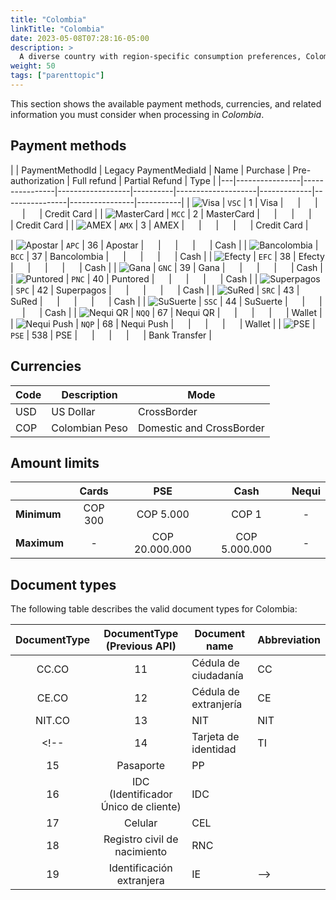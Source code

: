 ```yaml
---
title: "Colombia"
linkTitle: "Colombia"
date: 2023-05-08T07:28:16-05:00
description: >
  A diverse country with region-specific consumption preferences, Colombians are early adopters of technology solutions while still clinging to traditional habits. _**Colombia**_ is one of the startup hubs of Latin America, and new electronic payment methods, including digital wallets, coexist with a diverse list of cash payment solutions.
weight: 50
tags: ["parenttopic"]
---
```


This section shows the available payment methods, currencies, and related information you must consider when processing in _Colombia_.

## Payment methods

|  | PaymentMethodId | Legacy PaymentMediaId | Name   | Purchase | Pre-authorization | Full refund | Partial Refund | Type           |
|---|----------------|----------------|------------------|----------|--------------------|-------------|----------------|----------------|-----------|
| <img src="https://s3.amazonaws.com/gateway.prod.bamboopayment.com/payment-method-logos/Visa_CreditCard.png" alt="Visa" style="min-width: 40px;" /> | `VSC` | 1   | Visa             | <img src="/assets/check_mark_64.png" width="15px"/>        | <img src="/assets/check_mark_64.png" width="15px"/>                | <img src="/assets/check_mark_64.png" width="15px"/>           | <img src="/assets/check_mark_64.png" width="15px"/>             | Credit Card   |
| <img src="https://s3.amazonaws.com/gateway.prod.bamboopayment.com/payment-method-logos/MasterCard_CreditCard.png" alt="MasterCard" style="min-width: 40px;" /> | `MCC` | 2   | MasterCard       | <img src="/assets/check_mark_64.png" width="15px"/>        | <img src="/assets/check_mark_64.png" width="15px"/>                | <img src="/assets/check_mark_64.png" width="15px"/>           | <img src="/assets/check_mark_64.png" width="15px"/>             | Credit Card   |
| <img src="https://s3.amazonaws.com/gateway.prod.bamboopayment.com/payment-method-logos/AmericanExpress_CreditCard.png" alt="AMEX" style="min-width: 40px;" /> | `AMX` | 3   | AMEX             | <img src="/assets/check_mark_64.png" width="15px"/>        | <img src="/assets/x_mark_64.png" width="15px"/>                | <img src="/assets/x_mark_64.png" width="15px"/>           | <img src="/assets/x_mark_64.png" width="15px"/>             | Credit Card   |
<!--| <img src="https://s3.amazonaws.com/gateway.prod.bamboopayment.com/payment-method-logos/12_diners.png" alt="Diners" style="min-width: 40px;" /> | `DNC` | 12  | Diners Club      | <img src="/assets/check_mark_64.png" width="15px"/>        | <img src="/assets/x_mark_64.png" width="15px"/>                | <img src="/assets/x_mark_64.png" width="15px"/>           | <img src="/assets/x_mark_64.png" width="15px"/>             | Credit Card   |
| <img src="https://s3.amazonaws.com/gateway.prod.bamboopayment.com/payment-method-logos/12_diners.png" alt="Codensa" style="min-width: 40px;" /> | `CDS` | 12  | Codensa          | <img src="/assets/check_mark_64.png" width="15px"/>        | <img src="/assets/x_mark_64.png" width="15px"/>                | <img src="/assets/x_mark_64.png" width="15px"/>           | <img src="/assets/x_mark_64.png" width="15px"/>             | Credit Card   |-->
| <img src="https://s3.amazonaws.com/gateway.prod.bamboopayment.com/payment-method-logos/Apostar_PhysicalNetwork.png" alt="Apostar" style="min-width: 40px;" /> | `APC` | 36  | Apostar          | <img src="/assets/check_mark_64.png" width="15px"/>        | <img src="/assets/x_mark_64.png" width="15px"/>                | <img src="/assets/x_mark_64.png" width="15px"/>           | <img src="/assets/x_mark_64.png" width="15px"/>             | Cash          | 
| <img src="https://s3.amazonaws.com/gateway.prod.bamboopayment.com/payment-method-logos/Bancolombia_PhysicalNetwork.png" alt="Bancolombia" style="min-width: 40px;" /> | `BCC` | 37  | Bancolombia      | <img src="/assets/check_mark_64.png" width="15px"/>        | <img src="/assets/x_mark_64.png" width="15px"/>                | <img src="/assets/x_mark_64.png" width="15px"/>           | <img src="/assets/x_mark_64.png" width="15px"/>             | Cash          |
| <img src="https://s3.amazonaws.com/gateway.prod.bamboopayment.com/payment-method-logos/Efecty_PhysicalNetwork.png" alt="Efecty" style="min-width: 40px;" /> | `EFC` | 38  | Efecty           | <img src="/assets/check_mark_64.png" width="15px"/>        | <img src="/assets/x_mark_64.png" width="15px"/>                | <img src="/assets/x_mark_64.png" width="15px"/>           | <img src="/assets/x_mark_64.png" width="15px"/>             | Cash          | 
| <img src="https://s3.amazonaws.com/gateway.prod.bamboopayment.com/payment-method-logos/Gana_PhysicalNetwork.png" alt="Gana" style="min-width: 40px;" /> | `GNC` | 39  | Gana             | <img src="/assets/check_mark_64.png" width="15px"/>        | <img src="/assets/x_mark_64.png" width="15px"/>                | <img src="/assets/x_mark_64.png" width="15px"/>           | <img src="/assets/x_mark_64.png" width="15px"/>             | Cash          |
| <img src="https://s3.amazonaws.com/gateway.prod.bamboopayment.com/payment-method-logos/Puntored_PhysicalNetwork.png" alt="Puntored" style="min-width: 40px;" /> | `PNC` | 40  | Puntored         | <img src="/assets/check_mark_64.png" width="15px"/>        | <img src="/assets/x_mark_64.png" width="15px"/>                | <img src="/assets/x_mark_64.png" width="15px"/>           | <img src="/assets/x_mark_64.png" width="15px"/>             | Cash          |
| <img src="https://s3.amazonaws.com/gateway.prod.bamboopayment.com/payment-method-logos/Superpagos_PhysicalNetwork.png" alt="Superpagos" style="min-width: 40px;" /> | `SPC` | 42  | Superpagos       | <img src="/assets/check_mark_64.png" width="15px"/>        | <img src="/assets/x_mark_64.png" width="15px"/>                | <img src="/assets/x_mark_64.png" width="15px"/>           | <img src="/assets/x_mark_64.png" width="15px"/>             | Cash          |
| <img src="https://s3.amazonaws.com/gateway.prod.bamboopayment.com/payment-method-logos/Sured_PhysicalNetwork.png" alt="SuRed" style="min-width: 40px;" /> | `SRC` | 43  | SuRed            | <img src="/assets/check_mark_64.png" width="15px"/>        | <img src="/assets/x_mark_64.png" width="15px"/>                | <img src="/assets/x_mark_64.png" width="15px"/>           | <img src="/assets/x_mark_64.png" width="15px"/>             | Cash          |
| <img src="https://s3.amazonaws.com/gateway.prod.bamboopayment.com/payment-method-logos/Susuerte_PhysicalNetwork.png" alt="SuSuerte" style="min-width: 40px;" /> | `SSC` | 44  | SuSuerte         | <img src="/assets/check_mark_64.png" width="15px"/>        | <img src="/assets/x_mark_64.png" width="15px"/>                | <img src="/assets/x_mark_64.png" width="15px"/>           | <img src="/assets/x_mark_64.png" width="15px"/>             | Cash          |
| <img src="https://s3.amazonaws.com/gateway.prod.bamboopayment.com/payment-method-logos/NequiQr_BankTransfer.png" alt="Nequi QR" style="min-width: 40px;" /> | `NQQ` | 67  | Nequi QR         | <img src="/assets/check_mark_64.png" width="15px"/>        | <img src="/assets/x_mark_64.png" width="15px"/>                | <img src="/assets/check_mark_64.png" width="15px"/>           | <img src="/assets/check_mark_64.png" width="15px"/>             | Wallet        |
| <img src="https://s3.amazonaws.com/gateway.prod.bamboopayment.com/payment-method-logos/NequiPush_BankTransfer.png" alt="Nequi Push" style="min-width: 40px;" /> | `NQP` | 68  | Nequi Push       | <img src="/assets/check_mark_64.png" width="15px"/>        | <img src="/assets/x_mark_64.png" width="15px"/>                | <img src="/assets/check_mark_64.png" width="15px"/>           | <img src="/assets/check_mark_64.png" width="15px"/>             | Wallet        |
| <img src="https://s3.amazonaws.com/gateway.prod.bamboopayment.com/payment-method-logos/Fasttrack_BankTransfer.png" alt="PSE" style="min-width: 40px;" /> | `PSE` | 538 | PSE              | <img src="/assets/check_mark_64.png" width="15px"/>        | <img src="/assets/x_mark_64.png" width="15px"/>                | <img src="/assets/x_mark_64.png" width="15px"/>           | <img src="/assets/x_mark_64.png" width="15px"/>             | Bank Transfer |



## Currencies

| Code | Description    | Mode                     |
|------|----------------|--------------------------|
| USD  | US Dollar      | CrossBorder              |
| COP  | Colombian Peso | Domestic and CrossBorder |

## Amount limits

|  | Cards | PSE | Cash | Nequi |
|---|:---:|:---:|:---:|:---:|
| **Minimum** | COP 300 | COP 5.000 | COP 1 | - |
| **Maximum** | - | COP 20.000.000 | COP 5.000.000 | - |

## Document types
The following table describes the valid document types for Colombia:

| DocumentType | DocumentType (Previous API) | Document name                        | Abbreviation |
|:-------------:|:-------------------:|--------------------------------------|--------------|
| CC.CO         | 11                  | Cédula de ciudadanía                 | CC           |
| CE.CO         | 12                  | Cédula de extranjería                | CE           |
| NIT.CO        | 13                  | NIT                                  | NIT          |
<!--| 14   | Tarjeta de identidad                 | TI           |
| 15   | Pasaporte                            | PP           |
| 16   | IDC (Identificador Único de cliente) | IDC          |
| 17   | Celular                              | CEL          |
| 18   | Registro civil de nacimiento         | RNC          |
| 19   | Identificación extranjera            | IE           |-->